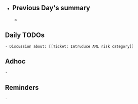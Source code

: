 - ## Previous Day's summary
	-
## Daily TODOs
	- Discussion about: [[Ticket: Intruduce AML risk category]]
## Adhoc
	-
## Reminders
	-